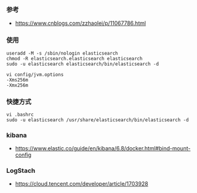 

### 参考
* https://www.cnblogs.com/zzhaolei/p/11067786.html



### 使用
```
useradd -M -s /sbin/nologin elasticsearch
chmod -R elasticsearch.elasticsearch elasticsearch
sudo -u elasticsearch elasticsearch/bin/elasticsearch -d
```
```
vi config/jvm.options
-Xms256m
-Xmx256m
```

### 快捷方式
```
vi .bashrc
sudo -u elasticsearch /usr/share/elasticsearch/bin/elasticsearch -d
```

### kibana
* https://www.elastic.co/guide/en/kibana/6.8/docker.html#bind-mount-config


### LogStach
* https://cloud.tencent.com/developer/article/1703928

